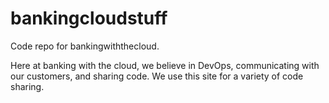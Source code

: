 # bankingcloudstuff
Code repo for bankingwiththecloud.

Here at banking with the cloud, we believe in DevOps, communicating with our customers, and sharing code. We use this site for a variety of code sharing.

